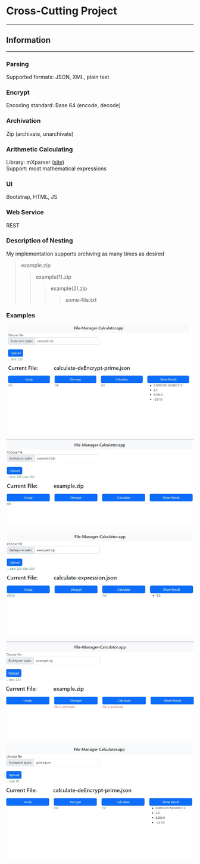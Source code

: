 # **Cross-Cutting Project** #

---

## Information ##

---

### Parsing ###
Supported formats: JSON, XML, plain text

### Encrypt ###
Encoding standard: Base 64 (encode, decode)

### Archivation ###

Zip (archivate, unarchivate)

### Arithmetic Calculating ###
Library: mXparser ([site](https://mathparser.org/))<br/>
Support: most mathematical expressions

### UI ###
Bootstrap, HTML, JS

### Web Service ###
REST

### Description of Nesting ###
My implementation supports archiving as many times as desired
> example.zip
>> example(1).zip
> >>example(2).zip
> >>> some-file.txt

### Examples ###

![example1](https://github.com/beketov-dmitry/BigTask_IndustryProg/raw/master/images/Screenshot_7.jpg)

![example2](\\images\\Screenshot_10.jpg)

![example2](\\images\\Screenshot_12.jpg)

![example3](\\images\\Screenshot_13.jpg)

![example3](\\images\\Screenshot_14.jpg)







